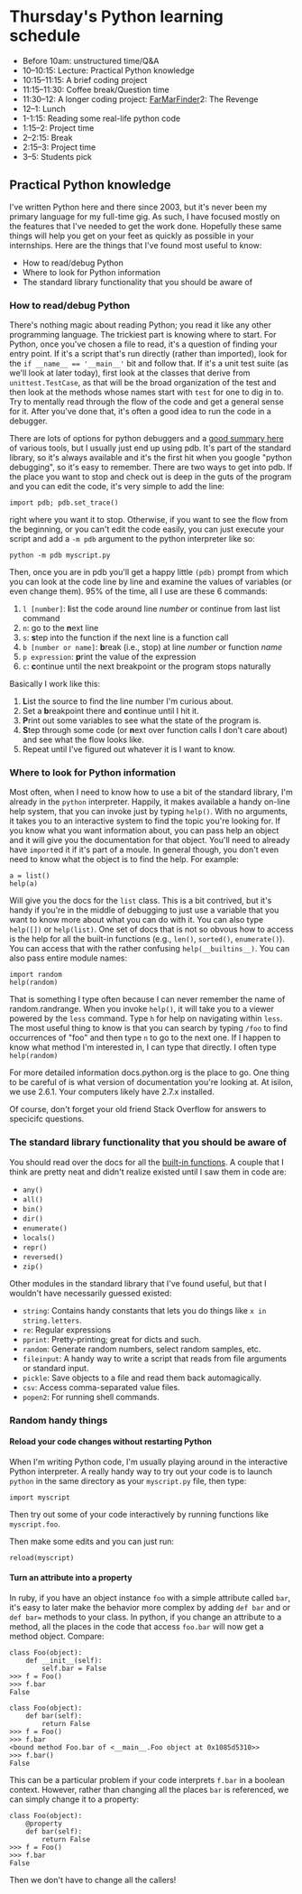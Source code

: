 # Thursday's Python learning schedule

* Before 10am: unstructured time/Q&A
* 10–10:15: Lecture: Practical Python knowledge
* 10:15–11:15: A brief coding project
* 11:15–11:30: Coffee break/Question time
* 11:30–12: A longer coding project: [FarMarFinder]2: The Revenge
* 12–1: Lunch
* 1-1:15: Reading some real-life python code
* 1:15–2: Project time
* 2–2:15: Break
* 2:15–3: Project time
* 3–5: Students pick

[FarMarFinder]: https://github.com/Ada-Developers-Academy/far_mar_finder

## Practical Python knowledge

I've written Python here and there since 2003, but it's never been my primary language for my full-time gig. As such, I have focused mostly on the features that I've needed to get the work done. Hopefully these same things will help you get on your feet as quickly as possible in your internships. Here are the things that I've found most useful to know:

* How to read/debug Python
* Where to look for Python information
* The standard library functionality that you should be aware of

### How to read/debug Python

There's nothing magic about reading Python; you read it like any other programming language. The trickiest part is knowing where to start. For Python, once you've chosen a file to read, it's a question of finding your entry point. If it's a script that's run directly (rather than imported), look for the `if __name__ == '__main__'` bit and follow that. If it's a unit test suite (as we'll look at later today), first look at the classes that derive from `unittest.TestCase`, as that will be the broad organization of the test and then look at the methods whose names start with `test` for one to dig in to. Try to mentally read through the flow of the code and get a general sense for it. After you've done that, it's often a good idea to run the code in a debugger.

There are lots of options for python debuggers and a [good summary here](http://blog.ionelmc.ro/2013/06/05/python-debugging-tools/) of various tools, but I usually just end up using pdb. It's part of the standard library, so it's always available and it's the first hit when you google "python debugging", so it's easy to remember. There are two ways to get into pdb. If the place you want to stop and check out is deep in the guts of the program and you can edit the code, it's very simple to add the line:

    import pdb; pdb.set_trace()
 
right where you want it to stop. Otherwise, if you want to see the flow from the beginning, or you can't edit the code easily, you can just execute your script and add a `-m pdb` argument to the python interpreter like so:

    python -m pdb myscript.py
 
Then, once you are in pdb you'll get a happy little `(pdb)` prompt from which you can look at the code line by line and examine the values of variables (or even change them). 95% of the time, all I use are these 6 commands:

1. `l [number]`: **l**ist the code around line _number_ or continue from last list command
2. `n`: go to the **n**ext line
3. `s`: **s**tep into the function if the next line is a function call
4. `b [number or name]`: **b**reak (i.e., stop) at line _number_ or function _name_
5. `p expression`: **p**rint the value of the expression
6. `c`: **c**ontinue until the next breakpoint or the program stops naturally

Basically I work like this:

1. **L**ist the source to find the line number I'm curious about.
2. Set a **b**reakpoint there and **c**ontinue until I hit it.
3. **P**rint out some variables to see what the state of the program is.
4. **S**tep through some code (or **n**ext over function calls I don't care about) and see what the flow looks like.
5. Repeat until I've figured out whatever it is I want to know.

### Where to look for Python information

Most often, when I need to know how to use a bit of the standard library, I'm already in the `python` interpreter. Happily, it makes available a handy on-line help system, that you can invoke just by typing `help()`. With no arguments, it takes you to an interactive system to find the topic you're looking for. If you know what you want information about, you can pass help an object and it will give you the documentation for that object. You'll need to already have `import`ed it if it's part of a moule. In general though, you don't even need to know what the object is to find the help. For example:

    a = list()
    help(a)
  
Will give you the docs for the `list` class. This is a bit contrived, but it's handy if you're in the middle of debugging to just use a variable that you want to know more about what you can do with it. You can also type `help([])` or `help(list)`. One set of docs that is not so obvous how to access is the help for all the built-in functions (e.g., `len()`, `sorted()`, `enumerate()`). You can access that with the rather confusing `help(__builtins__)`. You can also pass entire module names:

    import random
    help(random)

That is something I type often because I can never remember the name of random.randrange. When you invoke `help()`, it will take you to a viewer powered by the `less` command. Type `h` for help on navigating within `less`. The most useful thing to know is that you can search by typing `/foo` to find occurrences of "foo" and then type `n` to go to the next one. If I happen to know what method I'm interested in, I can type that directly. I often type `help(random)`

For more detailed information docs.python.org is the place to go. One thing to be careful of is what version of documentation you're looking at. At isilon, we use 2.6.1. Your computers likely have 2.7.x installed.

Of course, don't forget your old friend Stack Overflow for answers to specicifc questions.

### The standard library functionality that you should be aware of

You should read over the docs for all the [built-in functions](https://docs.python.org/2/library/functions.html#help). A couple that I think are pretty neat and didn't realize existed until I saw them in code are:

* `any()`
* `all()`
* `bin()`
* `dir()`
* `enumerate()`
* `locals()`
* `repr()`
* `reversed()`
* `zip()`

Other modules in the standard library that I've found useful, but that I wouldn't have necessarily guessed existed:

* `string`: Contains handy constants that lets you do things like `x in string.letters`.
* `re`: Regular expressions
* `pprint`: Pretty-printing; great for dicts and such.
* `random`: Generate random numbers, select random samples, etc.
* `fileinput`: A handy way to write a script that reads from file arguments or standard input.
* `pickle`: Save objects to a file and read them back automagically.
* `csv`: Access comma-separated value files.
* `popen2`: For running shell commands.

### Random handy things

#### Reload your code changes without restarting Python

When I'm writing Python code, I'm usually playing around in the interactive Python interpreter. A really handy way to try out your code is to launch `python` in the same directory as your `myscript.py` file, then type:

    import myscript

Then try out some of your code interactively by running functions like `myscript.foo`.

Then make some edits and you can just run:

    reload(myscript)

#### Turn an attribute into a property

In ruby, if you have an object instance `foo` with a simple attribute called `bar`, it's easy to later make the behavior more complex by adding `def bar` and or `def bar=` methods to your class. In python, if you change an attribute to a method, all the places in the code that access `foo.bar` will now get a method object. Compare:

    class Foo(object):
        def __init__(self):
            self.bar = False
    >>> f = Foo()
    >>> f.bar
    False

    class Foo(object):
        def bar(self):
            return False
    >>> f = Foo()
    >>> f.bar
    <bound method Foo.bar of <__main__.Foo object at 0x1085d5310>>
    >>> f.bar()
    False

This can be a particular problem if your code interprets `f.bar` in a boolean context. However, rather than changing all the places `bar` is referenced, we can simply change it to a property:

    class Foo(object):
        @property
        def bar(self):
            return False
    >>> f = Foo()
    >>> f.bar
    False

Then we don't have to change all the callers!
  
